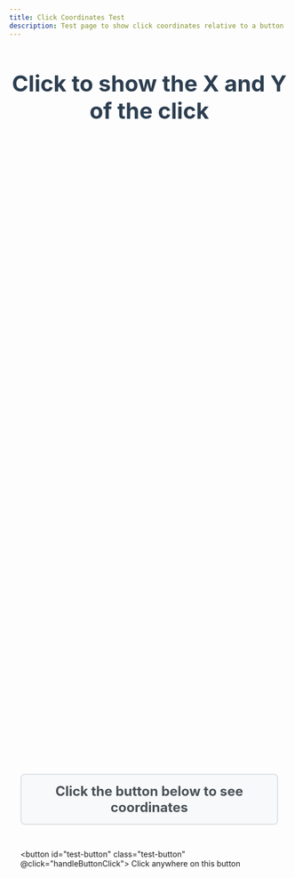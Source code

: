 ```yaml
---
title: Click Coordinates Test
description: Test page to show click coordinates relative to a button
---
```


# Click to show the X and Y of the click

<div class="container">
  <div id="coordinates-display" class="coordinates-display">
    Click the button below to see coordinates
  </div>
  
  <button id="test-button" class="test-button" @click="handleButtonClick">
    Click anywhere on this button
  </button>
</div>

<script setup>
import { onMounted } from 'vue'

const handleButtonClick = (event) => {
  const button = event.currentTarget
  const rect = button.getBoundingClientRect()
  
  // Calculate coordinates relative to the button
  const x = event.clientX - rect.left
  const y = event.clientY - rect.top
  
  // Update the display
  const display = document.getElementById('coordinates-display')
  if (display) {
    display.textContent = `X: ${Math.round(x)}px, Y: ${Math.round(y)}px`
    display.className = 'coordinates-display active'
  }
  
  console.log(`Button click at X: ${Math.round(x)}, Y: ${Math.round(y)} (relative to button)`)
}

onMounted(() => {
  console.log('Click coordinates page loaded')
})
</script>

<style scoped>
.container {
  display: flex;
  flex-direction: column;
  align-items: center;
  justify-content: center;
  min-height: 60vh;
  padding: 20px;
  gap: 30px;
}

.coordinates-display {
  font-size: 24px;
  font-weight: bold;
  color: #495057;
  background: #f8f9fa;
  padding: 15px 25px;
  border-radius: 8px;
  border: 2px solid #dee2e6;
  min-width: 300px;
  text-align: center;
  transition: all 0.3s ease;
}

.coordinates-display.active {
  color: #155724;
  background: #d4edda;
  border-color: #28a745;
  transform: scale(1.05);
}

.test-button {
  width: 100%;
  height: 400px;
  background: linear-gradient(135deg, #007bff, #0056b3);
  color: white;
  border: none;
  border-radius: 0;
  font-size: 32px;
  font-weight: bold;
  cursor: pointer;
  transition: all 0.2s ease;
  box-shadow: 0 8px 16px rgba(0, 123, 255, 0.3);
  display: flex;
  align-items: center;
  justify-content: center;
  text-align: center;
  line-height: 1.2;
}

.test-button:hover {
  background: linear-gradient(135deg, #0056b3, #004085);
  box-shadow: 0 12px 24px rgba(0, 123, 255, 0.4);
}

.test-button:active {
  transform: translateY(0);
  box-shadow: 0 4px 8px rgba(0, 123, 255, 0.3);
}

h1 {
  text-align: center;
  color: #2c3e50;
  margin-bottom: 40px;
  font-size: 2.5rem;
}
</style> 